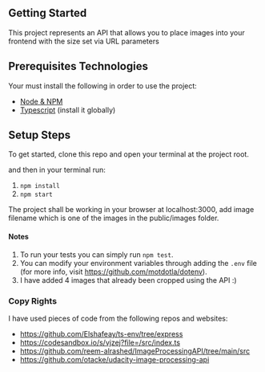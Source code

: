 ## Getting Started

This project represents an API that allows you to place images into your frontend with the size set via URL parameters

## Prerequisites Technologies

Your must install the following in order to use the project:
- [Node & NPM](https://nodejs.org/en/download/)
- [Typescript](https://www.npmjs.com/package/typescript) (install it globally)

## Setup Steps
To get started, clone this repo and open your terminal at the project root.

and then in your terminal run:
1. `npm install`
2. `npm start`

The project shall be working in your browser at localhost:3000, add image filename which is one of the images in the public/images folder.

#### Notes
1. To run your tests you can simply run `npm test`.
2. You can modify your environment variables through adding the `.env` file (for more info, visit https://github.com/motdotla/dotenv).
3. I have added 4 images that already been cropped using the API :)

### Copy Rights
I have used pieces of code from the following repos and websites:
   - https://github.com/Elshafeay/ts-env/tree/express
   - https://codesandbox.io/s/vjzej?file=/src/index.ts
   - https://github.com/reem-alrashed/ImageProcessingAPI/tree/main/src
   - https://github.com/otacke/udacity-image-processing-api 
